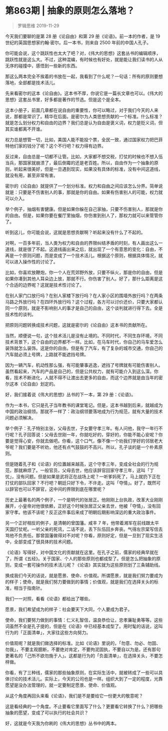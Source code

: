 # 第863期 | 抽象的原则怎么落地？
> 罗辑思维
2019-11-29

今天我们要聊的是第 28 册《论自由》和第 29 册《论语》。前一本的作者，是 19 世纪的英国思想家约翰·密尔。后一本书，则来自 2500 年前的中国人孔子。

你可能会说，这个跳跃性也太大了吧？对，《伟大的思想》这套丛书的编辑顺序，跳跃性就是这么大。不过，这种混编，有时候也有好处，就是能让我们读书的人从无序的碰撞中，感悟到一些新的东西。

那这么两本完全不挨着的书放在一起，我看到了什么呢？一句话：所有的原则要想落地，全部都是技术活儿。

先来看密尔的这本《论自由》。这本书不厚，你说它是一篇长文章也可以。《伟大的思想》这套丛书里，好多都是著作的节选。但是这个是全本。

这本小册子，前面几章都在说自由的重要性，你可以略过，对于我们今天的人来说，那都是常识了。精华在后面。是密尔为人类思想贡献的一个标准。什么标准？就是怎么划分权力和自由的边界？我们总是认为自由是褒义词，权力是贬义词，但其实谁都离不开谁。

权力总是想管一切，比如，美国人能不能投个票，全民一致，通过国家权力把巴菲特他们家的钱分了呢？这个不行吧？权力得有边界。

反过来，自由总是一切都不让管。比如，大家都不想交税，打仗的时候也不想入伍当兵，那国家就崩溃了，最后倒霉的还是老百姓。所以，自由作为一个抽象的原则，听起来很美好，但是一旦遇到现实，如果没有具体的标准，没有中间这道线，就没有用，甚至非常有害。

密尔的《论自由》就提供了一个划分标准。权力和自由之间应该怎么分界。简单说就是：只要是不伤害别人的事，那就是你的自由。如果有伤害别人的可能，权力就可以介入。

举个例子，抽烟有害健康。但是如果你躲在自己家抽，只要不伤害别人，那就是你的自由。但是，如果你要在餐厅里抽烟，你伤害到别人了，那权力就可以来管管你了。

听到这儿，你可能会说，这就是思想贡献啊？听起来没有什么了不起的。

对啊，一百多年前，当人类为权力和自由的界限纠结矛盾的时刻，有人画出这么一道线，就是很了不起。这道线画出来之后，就出现了一个有意思的变化：自由，不再是一个原则问题，而是变成了一个技术活儿。根据这个原则，根据具体情况，就可以进入操作性的讨论了。

比如，你喜欢放鞭炮，你一个人在荒郊野外放，只要不纵火，那是你的自由，但是如果你凑到其他人耳朵边上放，那就不行。你伤害了别人。好了，那什么距离是这个合适的边界呢？这就是技术性讨论了。

在别人家门口放行吗？在别人家楼下放行吗？在人家小区的围墙外放行吗？在两条马路之外放行吗？在四环外放行吗？这个过程，各方可以讨价还价，只要大家都认同一个原则，就是不影响别人的事才是自己的自由，这个谈判就进行得下去。全是技术性的谈判。

把原则问题转换成技术问题，这就是密尔的《论自由》这本书的贡献所在。

当然，顺便说一句，这个技术活儿是没有止境的。不同时代，不同生存环境，不同技术背景下，这个自由的边界都不一样。比如，在马车时代，你自己的马车爱怎么装饰就怎么装饰。这是你的自由。但是有了汽车，有了复杂的城市交通，你自己的汽车就必须上号牌，上路就不能遮挡号牌。

因为一辆汽车，机动性那么强，有可能肇事逃逸，遮挡了号牌就有可能伤害别人。虽然看起来，汽车的产品是自己的，但是公共权力，就有可能介入到这么深。你看，技术不断进化，人就不得不让渡出去更多的自由，而这个边界就是由当年的密尔这本《论自由》划定的。

好，我们接着说《伟大的思想》丛书的下一本，第 29 册：《论语》。

作为一本书，它只是孔子当年教书的课堂笔记。但是，这本书越到后来，就越成为中国的政治纲领。那就不一样了：政治纲领要落地成为行为规范，就有大量的技术问题必须解决。

举个例子：孔子特别主张，父母去世，子女要守孝三年。有人问他，我守一年行不行呢？孔子回答说：父母去世刚一年，你就吃好的，穿好的，你能不能心安呢？你要是觉得心安，你就去做吧。你看，这个口气，像不像一个劝我们学好的邻居老大爷呢？我们要是不听劝，他还有点气鼓鼓的不高兴。所以，孔子谈的是一个朴素原则。

但是随着孔子和《论语》的位置越来越高，这个守孝三年，变成全社会的行为规范，那就麻烦了。一般官员，父母去世，他应该辞官回家守孝三年，这叫「丁忧」，没有问题。但是如果是武将正在战场上呢？一听爹妈死了，马上就扔下正在打仗的部队回家？不行吧？朝廷只好下令，不许走。这叫「夺情」。好了，既然可以辞官也可以不辞官，这中间的界限到底在哪里呢？

历史上最著名的两个例子，一个是明代的张居正。他刚刚上台执政，改革大业刚刚展开，小皇帝对他很依赖，正好这个时候张居正父亲去世，他被「夺情」，没有回家守孝。他该不该呢？反正这件事后来成了明朝后期影响深远的重大政治事件。

另一个正好相反的例子，是清朝的曾国藩。咸丰 7 年，他带着湘军在前线跟太平天国打仗呢。一听父亲的死讯，二话不说，丢下队伍回乡奔丧。气得左宗棠写信去骂他不负责任。那曾国藩做得对不对呢？你看，原则好定，但是一旦到了现实生活中，全部变成了很具体的技术问题。

《论语》写得好，对中国文化的贡献就在这里。在孔子之前，儒家的经典早就在了，所谓《五经》。关于国家、个人的那些原则也都成型了。但是怎么把抽象的原则，变成一套可操作的技术活儿呢？《论语》其实就为这些原则划了三条辅助线。

换成我们今天的话说，就是愿景、使命、价值观。所谓愿景，就是我们努力要成为的样子；使命，就是我们努力要做到的事情；价值观，就是我们在选择关头的标准，相当于指南针。

我们一一对照，看看《论语》都给出了哪些。

愿景，我们希望成为的样子：社会要天下大同，个人要成为君子。

使命，我们要努力做到的事情：仁义礼智信，温良恭俭让，忠孝廉耻勇等等。这些词虽然不全是孔子提的，但是在《论语》中已经基本成型了。用时髦的话说，这叫行为的「正面清单」，大家往这些方向努力。

价值观呢？就是我们做选择的标准。比如《论语》里说的，「勿意、勿必、勿固、勿我」，不要主观臆断，不要绝对肯定，不要拘泥固执，不要自以为是。还有那句更著名的「己所不欲勿施于人」。这都是行为的「负面清单」，在选择关头，不要怎样做。

你看，有了三种线，儒家的那些抽象原则，在实际生活中，就被转成了一些可以具体讨论的技术活儿。实际上，今天的公司也是一样。组织大到了一定的程度，光靠愿望是没办法管理的，就一定要制定愿景、使命、价值观。

从这个角度再回头来看《论语》，我们是不是要给它一份更大的敬意呢？

这是看经典的一个角度。不止要看它里面写了什么？更要看它转换了什么？把哪些抽象的愿望，变成了可以执行的社会共识？

好，这就是今天我为你刷的《伟大的思想》丛书中的两本。
